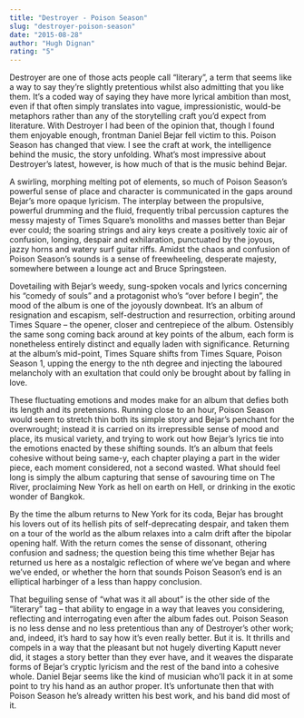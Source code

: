 ```yaml
---
title: "Destroyer - Poison Season"
slug: "destroyer-poison-season"
date: "2015-08-28"
author: "Hugh Dignan"
rating: "5"
---
```


Destroyer are one of those acts people call “literary”, a term that seems like a way to say they’re slightly pretentious whilst also admitting that you like them. It’s a coded way of saying they have more lyrical ambition than most, even if that often simply translates into vague, impressionistic, would-be metaphors rather than any of the storytelling craft you’d expect from literature. With Destroyer I had been of the opinion that, though I found them enjoyable enough, frontman Daniel Bejar fell victim to this. Poison Season has changed that view. I see the craft at work, the intelligence behind the music, the story unfolding. What’s most impressive about Destroyer’s latest, however, is how much of that is the music behind Bejar.

A swirling, morphing melting pot of elements, so much of Poison Season’s powerful sense of place and character is communicated in the gaps around Bejar’s more opaque lyricism. The interplay between the propulsive, powerful drumming and the fluid, frequently tribal percussion captures the messy majesty of Times Square’s monoliths and masses better than Bejar ever could; the soaring strings and airy keys create a positively toxic air of confusion, longing, despair and exhilaration, punctuated by the joyous, jazzy horns and watery surf guitar riffs. Amidst the chaos and confusion of Poison Season’s sounds is a sense of freewheeling, desperate majesty, somewhere between a lounge act and Bruce Springsteen.

Dovetailing with Bejar’s weedy, sung-spoken vocals and lyrics concerning his “comedy of souls” and a protagonist who’s “over before I begin”, the mood of the album is one of the joyously downbeat. It’s an album of resignation and escapism, self-destruction and resurrection, orbiting around Times Square – the opener, closer and centrepiece of the album. Ostensibly the same song coming back around at key points of the album, each form is nonetheless entirely distinct and equally laden with significance. Returning at the album’s mid-point, Times Square shifts from Times Square, Poison Season 1, upping the energy to the nth degree and injecting the laboured melancholy with an exultation that could only be brought about by falling in love.

These fluctuating emotions and modes make for an album that defies both its length and its pretensions. Running close to an hour, Poison Season would seem to stretch thin both its simple story and Bejar’s penchant for the overwrought; instead it is carried on its irrepressible sense of mood and place, its musical variety, and trying to work out how Bejar’s lyrics tie into the emotions enacted by these shifting sounds. It’s an album that feels cohesive without being same-y, each chapter playing a part in the wider piece, each moment considered, not a second wasted. What should feel long is simply the album capturing that sense of savouring time on The River, proclaiming New York as hell on earth on Hell, or drinking in the exotic wonder of Bangkok.

By the time the album returns to New York for its coda, Bejar has brought his lovers out of its hellish pits of self-deprecating despair, and taken them on a tour of the world as the album relaxes into a calm drift after the bipolar opening half. With the return comes the sense of dissonant, othering confusion and sadness; the question being this time whether Bejar has returned us here as a nostalgic reflection of where we’ve began and where we’ve ended, or whether the horn that sounds Poison Season’s end is an elliptical harbinger of a less than happy conclusion.

That beguiling sense of “what was it all about” is the other side of the “literary” tag – that ability to engage in a way that leaves you considering, reflecting and interrogating even after the album fades out. Poison Season is no less dense and no less pretentious than any of Destroyer’s other work; and, indeed, it’s hard to say how it’s even really better. But it is. It thrills and compels in a way that the pleasant but not hugely diverting Kaputt never did, it stages a story better than they ever have, and it weaves the disparate forms of Bejar’s cryptic lyricism and the rest of the band into a cohesive whole. Daniel Bejar seems like the kind of musician who’ll pack it in at some point to try his hand as an author proper. It’s unfortunate then that with Poison Season he’s already written his best work, and his band did most of it.
